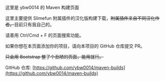 这里是 ybw0014 的 Maven 构建页面

这里主要提供 Slimefun 附属插件的汉化版构建下载，~~附属插件来自不同汉化作者。~~目前只有我自己的。

请善用 Ctrl/Cmd + F 的页面搜索功能。

如果你想在本页面添加你的项目，请向本项目的 GitHub 仓库提交 PR。

~~只会用 Bootstrap 整了个丑陋的页面，能用就行。~~

GitHub 仓库: [https://github.com/ybw0014/maven-builds](https://github.com/ybw0014/maven-builds)
